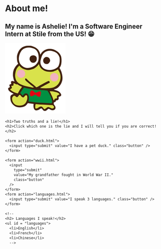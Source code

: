 <html>
  <head>
    <meta charset="UTF-8" />
    <title>Ashelie's website</title>
  </head>
  <link rel="stylesheet" href="styles.css" />
  <body>
    <h1>About me!</h1>
    <h2>
      My name is Ashelie! I'm a Software Engineer Intern at Stile from the US!
      😁
    </h2>
    <img
      id="frog"
      src="frog.png"
      alt="Keroppi"
      width="200"
    />

    <h1>Two truths and a lie!</h1>
    <h2>Click which one is the lie and I will tell you if you are correct!</h2>

    <form action="duck.html">
      <input type="submit" value="I have a pet duck." class="button" />
    </form>

    <form action="wwii.html">
      <input
        type="submit"
        value="My grandfather fought in World War II."
        class="button"
      />
    </form>
    <form action="languages.html">
      <input type="submit" value="I speak 3 languages." class="button" />
    </form>

    <!--
    <h2> Languages I speak!</h2>
    <ul id = "languages">
      <li>English</li>
      <li>French</li>
      <li>Chinese</li>
      -->
  </body>
</html>
